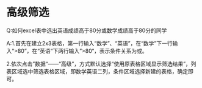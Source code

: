 ﻿# 高级筛选

Q:如何excel表中选出英语成绩高于80分或数学成绩高于80分的同学

A:1.首先在建立2x3表格，第一行输入“数学”、“英语”，在“数学”下一行输入“>80”，在“英语“下两行输入”>80“，表示条件关系为或。 

2.依次点击”数据“——“高级”，方式默认选择“使用原表格区域显示筛选结果”，列表区域选中筛选表格区域，即数学英语二列，条件区域选择新建的表格，确定即可。

